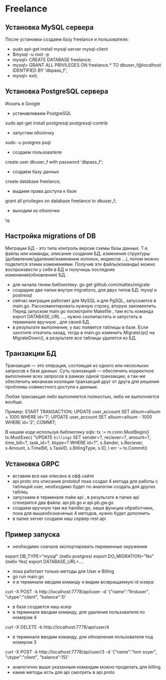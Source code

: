 # Freelance

## Установка MySQL сервера

После установки создаем базу freelance и пользователя:

- sudo apt-get install mysql-server mysql-client
- $mysql -u root -p
- mysql> CREATE DATABASE freelance;
- mysql> GRANT ALL PRIVILEGES ON freelance.* TO dbuser_f@localhost IDENTIFIED BY 'dbpass_f';
- mysql> exit;

## Установка PostgreSQL сервера

Искать в Google

- устанавливаем PostgreSQL

sudo apt-get install postgresql postgresql-contrib

- запустим оболочку

sudo -u postgres psql

- создаем пользователя

create user dbuser_f with password 'dbpass_f';

- создаем базу данных

create database freelance;

- выдаем права доступа к базе

grant all privileges on database freelance to dbuser_f;

- выходим из оболочки

\q

## Настройка migrations of DB

Миграции БД - это типа контроль версии схемы базы данных. Т.е. файлы или команды, описание создания БД, изменения структуры (добавление/удаление/изменение колонок, индексов ...), потом можно поделится этими изменениями. Получив эти файлы(команды) можно воспроизвести у себя в БД и получишь последние изменения(обновления) БД.

- для начала тянем библиотеку: go get github.com/mattes/migrate
- создадим две папки внутри migrations, для двух типов БД: mysql и postresql
- сейчас миграция работает для MySQL и для PgSQL, запускается в main.go. Расскоментировать нужную строку, вторую закоментить. Перед запуском main.go посмотрите Makefile , там есть команда export DATABASE_URL ..., нужно скопипастить и запустить в терминале вручную , для своей БД.
- в результате выполнения, у вас появятся таблицы в базе. Если захотите откатить назад, тогда в main.go изменить MigrateUp() на MigrateDown(), в результате все таблицы удалятся из БД.

## Транзакции БД

Транзакция — это операция, состоящая из одного или нескольких запросов к базе данных. Суть транзакций — обеспечить корректное выполнение всех запросов в рамках одной транзакции, а так-же обеспечить механизм изоляции транзакций друг от друга для решения проблемы совместного доступа к данным.

Любая транзакция либо выполняется полностью, либо не выполняется вообще.

Пример:
START TRANSACTION;
UPDATE user_account SET allsum=allsum + 1000 WHERE id='1';
UPDATE user_account SET allsum=allsum - 1000 WHERE id='2';
COMMIT;

В нашем коде используя библиотеку sqlx:
tx := m.conn.MustBegin()
tx.MustExec(
    "UPDATE `billings` SET sender=?, reciever=?, amount=?, time_bill=?, task_id=?, btype=? WHERE id=?",
    s.Sender, s.Reciever, s.Amount, s.TimeBill, s.TaskID, s.BillingType, s.ID,
)
err := tx.Commit()

## Установка GRPC

- вставим все как описано в офф.сайте
- api.proto это описание protobuf пока создал 4 метода для работы с таблицей user, необходимо будет по аналогии создать для других таблиц
- запускаем в терминале make api , в результате в папке api сгенерится два файла: api.pb.go и api.pb.gw.go
- создаем вручную там же handler.go, наши функции обработчики, пока для вышеобозначеных 4 методов, нужно будет дополнить
- в папке server создаем наш сервер rest api

## Пример запуска

- необходимо сначала экспортировать переменные окружения

 export DB_TYPE="mysql" (либо postgres)
 export DO_MIGRATION="No" (либо Yes)
 export DATABASE_URL=....

- пока работает только методы для User и Billing
- go run main.go
- и в терминале вводим команду и видим возвращаемую id юзера:

curl -X POST -k http://localhost:7778/api/user -d '{"name":"firstuser", "utype":"client", "balance":1}'

- в базе создается наш юзер
- в терминале вводим команду, для удаления пользователя по номером 4

curl -X DELETE -k http://localhost:7778/api/user/4

- в терминале вводим команду, для обновления пользователя под номером 3

curl -X POST -k http://localhost:7778/api/user/3 -d '{"name":"tom soyer", "utype":"client", "balance":15}'

- аналогично выше указанным командам можно проделать для billing
- какие методы есть для api смотреть в api.proto
